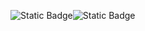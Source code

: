 ![Static Badge](https://img.shields.io/badge/build-passing-green)![Static Badge](https://img.shields.io/badge/project-passing-blue)
